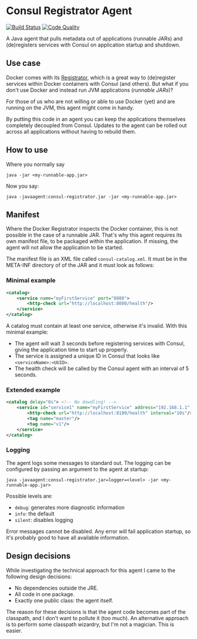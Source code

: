 # Consul Registrator Agent

[![Build Status](https://travis-ci.org/voostindie/consul-registrator.svg?branch=master)](https://travis-ci.org/voostindie/consul-registrator)
[![Code Quality](https://api.codacy.com/project/badge/grade/960587eea7c24e77b6b297c0f2cba56a)](https://www.codacy.com/app/voostindie/consul-registrator)

A Java agent that pulls metadata out of applications (runnable JARs) and (de)registers services with Consul on application startup and shutdown.

## Use case

Docker comes with its [Registrator](http://gliderlabs.com/registrator/latest/), which is a great way to (de)register services within Docker containers with Consul (and others). But what if you don't use Docker and instead run JVM applications (*runnable JARs*)?

For those of us who are not willing or able to use Docker (yet) and are running on the JVM, this agent might come in handy.

By putting this code in an agent you can keep the applications themselves completely decoupled from Consul. Updates to the agent can be rolled out across all applications without having to rebuild them.

## How to use

Where you normally say

    java -jar <my-runnable-app.jar>

Now you say:

    java -javaagent:consul-registrator.jar -jar <my-runnable-app.jar>

## Manifest

Where the Docker Registrator inspects the Docker container, this is not possible in the case of a runnable JAR. That's why this agent requires its own manifest file, to be packaged within the application. If missing, the agent will not allow the application to be started.

The manifest file is an XML file called `consul-catalog.xml`. It must be in the META-INF directory of of the JAR and it must look as follows:

### Minimal example

```xml
<catalog>
    <service name="myFirstService" port="8080">
        <http-check url="http://localhost:8080/health"/>
    </service>
</catalog>
```

A catalog must contain at least one service, otherwise it's invalid. With this minimal example:

* The agent will wait 3 seconds before registering services with Consul, giving the application time to start up properly.
* The service is assigned a unique ID in Consul that looks like `<serviceName>:<UUID>`.
* The health check will be called by the Consul agent with an interval of 5 seconds.

### Extended example

```xml
<catalog delay="0s"> <!-- No dawdling! -->
    <service id="service1" name="myFirstService" address="192.168.1.1" port="8100">
        <http-check url="http://localhost:8180/health" interval="10s"/>
        <tag name="master"/>
        <tag name="v1"/>
    </service>
</catalog>
```

### Logging

The agent logs some messages to standard out. The logging can be configured by passing an argument to the agent at startup:

    java -javaagent:consul-registrator.jar=logger=<level> -jar <my-runnable-app.jar>

Possible levels are:

* `debug`: generates more diagnostic information
* `info`: the default
* `silent`: disables logging

Error messages cannot be disabled. Any error will fail application startup, so it's probably good to have all available information.

## Design decisions

While investigating the technical approach for this agent I came to the following design decisions:

* No dependencies outside the JRE.
* All code in one package.
* Exactly one public class: the agent itself.

The reason for these decisions is that the agent code becomes part of the classpath, and I don't want to pollute it (too much). An alternative approach is to perform some classpath wizardry, but I'm not a magician. This is easier.
